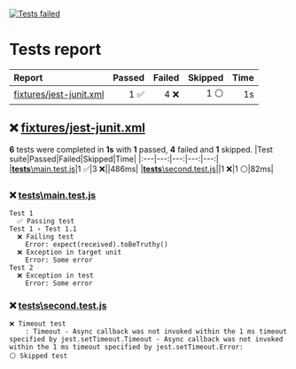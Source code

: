 [![Tests failed](https://img.shields.io/badge/tests-1%20passed%2C%204%20failed%2C%201%20skipped-critical)](#user-content-test-report)
# <a name="user-content-test-report"></a> Tests report
|Report|Passed|Failed|Skipped|Time|
|:---|---:|---:|---:|---:|
|[fixtures/jest-junit.xml](#user-content-r0)|1 ✅|4 ❌|1 ⚪|1s|
## ❌ <a id="user-content-r0" href="#user-content-r0">fixtures/jest-junit.xml</a>
**6** tests were completed in **1s** with **1** passed, **4** failed and **1** skipped.
|Test suite|Passed|Failed|Skipped|Time|
|:---|---:|---:|---:|---:|
|[__tests__\main.test.js](#user-content-r0s0)|1 ✅|3 ❌||486ms|
|[__tests__\second.test.js](#user-content-r0s1)||1 ❌|1 ⚪|82ms|
### ❌ <a id="user-content-r0s0" href="#user-content-r0s0">__tests__\main.test.js</a>
```
Test 1
  ✅ Passing test
Test 1 › Test 1.1
  ❌ Failing test
	Error: expect(received).toBeTruthy()
  ❌ Exception in target unit
	Error: Some error
Test 2
  ❌ Exception in test
	Error: Some error
```
### ❌ <a id="user-content-r0s1" href="#user-content-r0s1">__tests__\second.test.js</a>
```
❌ Timeout test
	: Timeout - Async callback was not invoked within the 1 ms timeout specified by jest.setTimeout.Timeout - Async callback was not invoked within the 1 ms timeout specified by jest.setTimeout.Error:
⚪ Skipped test
```